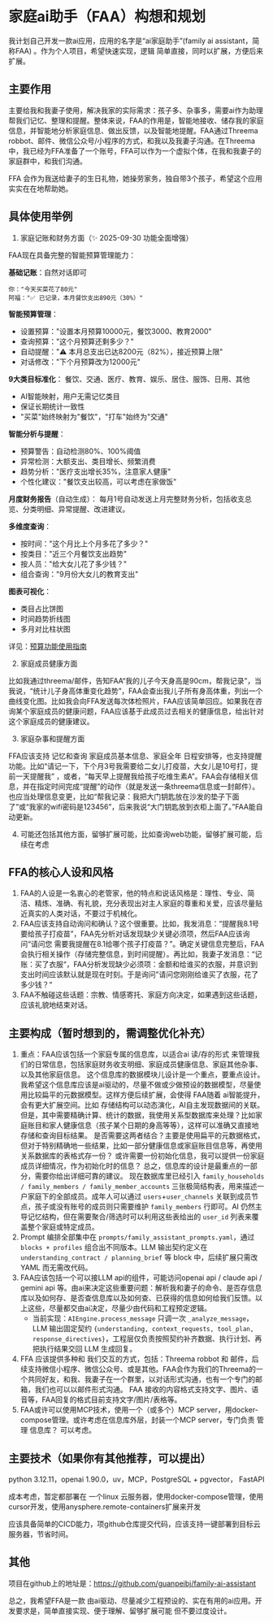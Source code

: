 # 家庭ai助手（FAA）构想和规划

我计划自己开发一款ai应用，应用的名字是“ai家庭助手”(family ai assistant，简称FAA) 。作为个人项目，希望快速实现，逻辑 简单直接，同时以扩展，方便后来扩展。

## 主要作用

主要给我和我妻子使用，解决我家的实际需求：孩子多、杂事多，需要ai作为助理帮我们记忆、整理和提醒。整体来说，FAA的作用是，智能地接收、储存我的家庭信息，并智能地分析家庭信息、做出反馈，以及智能地提醒。FAA通过Threema robbot、邮件、微信公众号/小程序的方式，和我以及我妻子沟通。在Threema 中，我已经为FFA准备了一个账号，FFA可以作为一个虚拟个体，在我和我妻子的家庭群中，和我们沟通。 

FFA 会作为我送给妻子的生日礼物，她操劳家务，独自带3个孩子，希望这个应用实实在在地帮助她。

## 具体使用举例

1. 家庭记账和财务方面（✨ 2025-09-30 功能全面增强）

FAA现在具备完整的智能预算管理能力：

**基础记账**：自然对话即可
```
你："今天买菜花了80元"
阿福："✅ 已记录，本月餐饮支出890元（30%）"
```

**智能预算管理**：
- 设置预算："设置本月预算10000元，餐饮3000、教育2000"
- 查询预算："这个月预算还剩多少？"
- 自动提醒："⚠️ 本月总支出已达8200元（82%），接近预算上限"
- 对话修改："下个月预算改为12000元"

**9大类目标准化**：
餐饮、交通、医疗、教育、娱乐、居住、服饰、日用、其他
- AI智能映射，用户无需记忆类目
- 保证长期统计一致性
- "买菜"始终映射为"餐饮"，"打车"始终为"交通"

**智能分析与提醒**：
- 预算警告：自动检测80%、100%阈值
- 异常检测：大额支出、类目增长、频繁消费
- 趋势分析："医疗支出增长35%，注意家人健康"
- 个性化建议："餐饮支出较高，可以考虑在家做饭"

**月度财务报告**（自动生成）：
每月1号自动发送上月完整财务分析，包括收支总览、分类明细、异常提醒、改进建议。

**多维度查询**：
- 按时间："这个月比上个月多花了多少？"
- 按类目："近三个月餐饮支出趋势"
- 按人员："给大女儿花了多少钱？"
- 组合查询："9月份大女儿的教育支出"

**图表可视化**：
- 类目占比饼图
- 时间趋势折线图
- 多月对比柱状图

详见：[预算功能使用指南](docs/BUDGET_FEATURE_GUIDE.md)

2. 家庭成员健康方面

比如我通过threema/邮件，告知FAA“我的儿子今天身高是90cm，帮我记录”，当我说，“统计儿子身高体重变化趋势”，FAA会查出我儿子所有身高体重，列出一个曲线变化图。比如我会向FFA发送每次体检照片，FAA应该简单回应。如果我在咨询某个家庭成员的健康问题，FAA应该基于此成员过去相关的健康信息，给出针对这个家庭成员的健康建议。

3. 家庭杂事和提醒方面

FFA应该支持 记忆和查询 家庭成员基本信息、家庭全年 日程安排等，也支持提醒功能。比如“请记一下，下个月3号我需要给二女儿打疫苗，大女儿是10号打，提前一天提醒我” ，或者，“每天早上提醒我给孩子吃维生素A”。FAA会存储相关信息，并在指定时间完成“提醒”的动作（就是发送一条threema信息或一封邮件）。也应当处理信息变更，比如“帮我记录：我把大门钥匙放在沙发的垫子下面了”或“我家的wifi密码是123456”，后来我说“大门钥匙放到衣柜上面了。”FAA能自动更新。

4. 可能还包括其他方面，留够扩展可能，比如查询web功能，留够扩展可能，后续在考虑

## FFA的核心人设和风格

1. FAA的人设是一名衷心的老管家，他的特点和说话风格是：理性、专业、简洁、精炼、准确、有礼貌，充分表现出对主人家庭的尊重和关爱，应该尽量贴近真实的人类对话，不要过于机械化。
2. FAA应该支持自动询问和确认？这个很重要。比如，我发消息：“提醒我8.1号要给孩子打疫苗”，FAA先分析对话发现缺少关键必须项，然后FAA应该询问“请问您 需要我提醒在8.1给哪个孩子打疫苗？”。确定关键信息完整后，FAA会执行相关操作（存储完整信息，到时间提醒）。再比如，我妻子发消息：“记账：买了衣服“，FAA分析发现缺少必须项：金额和给谁买的衣服，并意识到支出时间应该默认就是现在时刻。于是询问”请问您刚刚给谁买了衣服，花了多少钱？“
3. FAA不触碰这些话题：宗教、情感寄托、家庭方向决定，如果遇到这些话题，应该礼貌地结束对话。


## 主要构成（暂时想到的，需调整优化补充）

1. 重点：FAA应该包括一个家庭专属的信息库，以适合ai 读/存的形式 来管理我们的日常信息，包括家庭财务收支明细、家庭成员健康信息、家庭其他杂事、以及其他家庭信息。
这个信息库的数据模块儿设计是一个重点，要重点设计。我希望这个信息库应该是ai驱动的，尽量不做或少做预设的数据模型，尽量使用比较扁平的元数据模型。这样方便后续扩展，会使得 FAA随着 ai智能提升，会有更大扩展空间。比如 存储结构可以动态演化，AI自主发现数据间的关联。
但是，其中需要精确计算、统计的数据，我使用关系型数据库来处理？比如家庭账目和家人健康信息（孩子某个日期的身高等等），这样可以准确又直接地存储和查询目标结果。
是否需要这两者结合？主要是使用扁平的元数据格式，但对于特别精确地一些结果，比如一部分健康信息或家庭账目信息等，再使用关系数据库的表格式存一份？
或许需要一份初始化信息，我可以提供一份家庭成员详细情况，作为初始化时的信息？
总之，信息库的设计是最重点的一部分，需要你给出详细可靠的建议。
现在数据库里已经引入 `family_households / family_members / family_member_accounts` 三张极简结构表，用来描述一户家庭下的全部成员。成年人可以通过 `users`+`user_channels` 关联到成员节点，孩子或没有账号的成员则只需要维护 `family_members` 行即可。AI 仍然主导记忆结构，但在需要聚合/筛选时可以利用这些表给出的 `user_id` 列表来覆盖整个家庭或特定成员。
1. Prompt 编排全部集中在 `prompts/family_assistant_prompts.yaml`，通过 `blocks + profiles` 组合出不同版本。LLM 输出契约定义在 `understanding_contract / planning_brief` 等 block 中，后续扩展只需改 YAML 而无需改代码。
2. FAA应该包括一个可以接LLM api的组件，可能访问openai api / claude api / gemini api 等。由ai来决定这些重要问题：解析我和妻子的命令、是否存信息库以及如何存、是否查信息库以及如何查、已获得的信息如何给我们反馈。以上这些，尽量都交由ai决定，尽量少由代码和工程预定逻辑。
   - 当前实现：`AIEngine.process_message` 只调一次 `_analyze_message`，LLM 输出固定契约 `{understanding, context_requests, tool_plan, response_directives}`，工程层仅负责按照契约补齐数据、执行计划、再把执行结果交回 LLM 生成回复。
3. FFA 应该提供多种和 我们交互的方式，包括：Threema robbot 和 邮件，后续支持微信小程序、微信公众号、或是其他。FAA会作为我们的Threema的一个共同好友，和我、我妻子在一个群里，以对话形式沟通，也有一个专门的邮箱，我们也可以以邮件形式沟通。
FAA 接收的内容格式支持文字、图片、语音等，FAA回复的格式目前支持文字/图片/表格等。
4. FAA或许可以使用MCP技术，使用一个（或多个）MCP server，用docker-compose管理。或许考虑在信息库外层，封装一个MCP server，专门负责 管理 信息库？ 可以考虑。

## 主要技术（如果你有其他推荐，可以提出）

python 3.12.11，openai 1.90.0，uv，MCP，PostgreSQL + pgvector， FastAPI

成本考虑，暂定都部署在 一个linux 云服务器，使用docker-compose管理，使用cursor开发，使用anysphere.remote-containers扩展来开发

应该具备简单的CICD能力，项github仓库提交代码，应该支持一键部署到目标云服务器，节省时间。


## 其他

项目在github上的地址是：https://github.com/guanpeibj/family-ai-assistant

总之，我希望FFA是一款 由ai驱动、尽量减少工程预设的、实在有用的ai应用。开发要求是，简单直接实现、便于理解、留够扩展可能 但不要过度设计。
